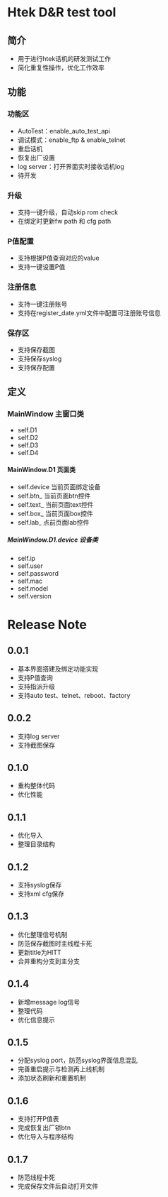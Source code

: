 # Htek D&R test tool
## 简介
- 用于进行htek话机的研发测试工作
- 简化重复性操作，优化工作效率
## 功能
### 功能区
- AutoTest：enable_auto_test_api
- 调试模式：enable_ftp & enable_telnet
- 重启话机
- 恢复出厂设置
- log server：打开界面实时接收话机log
- 待开发
### 升级
- 支持一键升级，自动skip rom check
- 在绑定时更新fw path 和 cfg path
### P值配置
- 支持根据P值查询对应的value
- 支持一键设置P值
### 注册信息
- 支持一键注册账号
- 支持在register_date.yml文件中配置可注册账号信息
### 保存区
- 支持保存截图
- 支持保存syslog
- 支持保存配置

## 定义
### MainWindow 主窗口类
- self.D1
- self.D2
- self.D3
- self.D4
#### MainWindow.D1 页面类
- self.device 当前页面绑定设备
- self.btn_  当前页面btn控件
- self.text_ 当前页面text控件
- self.box_ 当前页面box控件
- self.lab_ 点前页面lab控件
##### MainWindow.D1.device 设备类
- self.ip
- self.user
- self.password
- self.mac
- self.model
- self.version
# Release Note
## 0.0.1
- 基本界面搭建及绑定功能实现
- 支持P值查询
- 支持指派升级
- 支持auto test、telnet、reboot、factory
## 0.0.2
- 支持log server
- 支持截图保存
## 0.1.0
- 重构整体代码
- 优化性能
## 0.1.1
- 优化导入
- 整理目录结构
## 0.1.2
- 支持syslog保存
- 支持xml cfg保存
## 0.1.3
- 优化整理信号机制
- 防范保存截图时主线程卡死
- 更新title为HlTT
- 合并重构分支到主分支
## 0.1.4
- 新增message log信号
- 整理代码
- 优化信息提示
## 0.1.5
- 分配syslog port，防范syslog界面信息混乱
- 完善重启提示与检测再上线机制
- 添加状态刷新和重置机制
## 0.1.6
- 支持打开P值表
- 完成恢复出厂锁btn
- 优化导入与程序结构
## 0.1.7
- 防范线程卡死
- 完成保存文件后自动打开文件